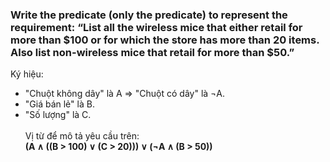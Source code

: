 ### Write the predicate (only the predicate) to represent the requirement: “List all the wireless mice that either retail for more than $100 or for which the store has more than 20 items. Also list non-wireless mice that retail for more than $50.”

Ký hiệu: 
* "Chuột không dây" là A => "Chuột có dây" là ¬A. 
* "Giá bán lẻ" là B.
* "Số lượng" là C. <br> <br>
Vị từ để mô tả yêu cầu trên:<br>
**(A ∧ ((B > 100) ∨ (C > 20))) ∨ (¬A ∧ (B > 50))**

